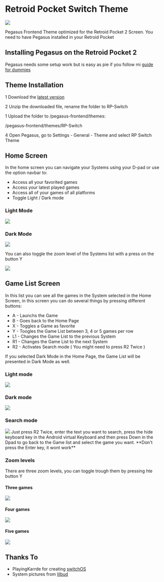 # Retroid Pocket Switch Theme

<img src="https://raw.githubusercontent.com/dragoonDorise/RP-Switch/main/screenshots/hero.jpg">

Pegasus Frontend Theme optimized for the Retroid Pocket 2 Screen. You need to have Pegasus installed in your Retroid Pocket

## Installing Pegasus on the Retroid Pocket 2

Pegasus needs some setup work but is easy as pie if you follow mi [guide for dummies](https://github.com/dragoonDorise/pegasus-rp2-metadata)

## Theme Installation

1 Download the [latest version](https://github.com/dragoonDorise/RP-Switch/archive/1.0.zip)

2 Unzip the downloaded file, rename the folder to RP-Switch

1 Upload the folder to /pegasus-frontend/themes:

/pegasus-frontend/themes/RP-Switch

4 Open Pegasus, go to Settings - General - Theme and select RP Switch Theme

## Home Screen

In the home screen you can navigate your Systems using your D-pad or use the option navbar to:

- Access all your favorited games
- Access your latest played games
- Access all of your games of all platforms
- Toggle Light / Dark mode

### Light Mode

<img src="https://raw.githubusercontent.com/dragoonDorise/RP-Switch/main/screenshots/home.jpg">

### Dark Mode

<img src="https://raw.githubusercontent.com/dragoonDorise/RP-Switch/main/screenshots/home-dark.jpg">

You can also toggle the zoom level of the Systems list with a press on the button Y

<img src="https://raw.githubusercontent.com/dragoonDorise/RP-Switch/main/screenshots/home-zoom.jpg">

## Game List Screen

In this list you can see all the games in the System selected in the Home Screen, in this screen you can do several things by pressing different buttons:

- A - Launchs the Game
- B - Goes back to the Home Page
- X - Toggles a Game as favorite
- Y - Toogles the Game List between 3, 4 or 5 games per row
- L1 - Changes the Game List to the previous System
- R1 - Changes the Game List to the next System
- R2 - Activates Search mode ( You might need to press R2 Twice )

If you selected Dark Mode in the Home Page, the Game List will be presented in Dark Mode as well.

### Light mode

<img src="https://raw.githubusercontent.com/dragoonDorise/RP-Switch/main/screenshots/games3.jpg">

### Dark mode

<img src="https://raw.githubusercontent.com/dragoonDorise/RP-Switch/main/screenshots/games3-dark.jpg">

### Search mode

<img src="https://raw.githubusercontent.com/dragoonDorise/RP-Switch/main/screenshots/search.jpg">
Just press R2 Twice, enter the text you want to search, press the hide keyboard key in the Android virtual Keyboard and then press Down in the Dpad to go back to the Game list and select the game you want. **Don't press the Enter key, it wont work**

### Zoom levels

There are three zoom levels, you can toggle trough them by pressing hte button Y

#### Three games

<img src="https://raw.githubusercontent.com/dragoonDorise/RP-Switch/main/screenshots/games3.jpg">

#### Four games

<img src="https://raw.githubusercontent.com/dragoonDorise/RP-Switch/main/screenshots/games4.jpg">

#### Five games

<img src="https://raw.githubusercontent.com/dragoonDorise/RP-Switch/main/screenshots/games5.jpg">

## Thanks To

- PlayingKarrde for creating [switchOS](https://github.com/PlayingKarrde/switchOS)
- System pictures from [lilbud](https://github.com/lilbud/es-theme-switch)
